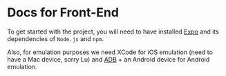 # Docs for Front-End

To get started with the project, you will need to have installed [Expo](https://docs.expo.dev/) and its dependencies of `Node.js` and `npm`.

Also, for emulation purposes we need XCode for iOS emulation (need to have a Mac device, sorry Lu) and [ADB](https://developer.android.com/studio/command-line/adb) + an Android device for Android emulation.
